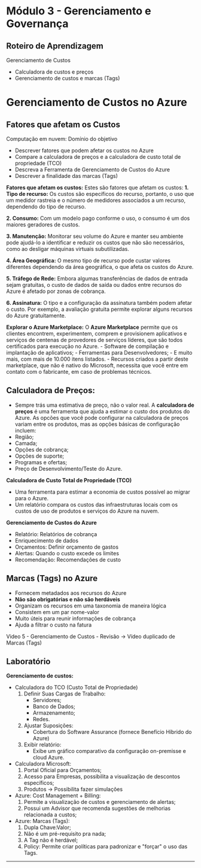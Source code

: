 # Módulo 3 - Gerenciamento e Governança
## Roteiro de Aprendizagem
Gerenciamento de Custos
  - Calculadora de custos e preços
  - Gerenciamento de custos e marcas (Tags)

# Gerenciamento de Custos no Azure
## Fatores que afetam os Custos
Computação em nuvem: Domínio do objetivo
  - Descrever fatores que podem afetar os custos no Azure
  - Compare a calculadora de preços e a calculadora de custo total de propriedade (TCO)
  - Descreva a Ferramenta de Gerenciamento de Custos do Azure
  - Descrever a finalidade das marcas (Tags)

**Fatores que afetam os custos:**
Estes são fatores que afetam os custos:
  **1. Tipo de recurso:** Os custos são específicos do recurso, portanto, o uso que um medidor rastreia e o número de medidores associados a um recurso, dependendo do tipo de recurso.
  
  **2. Consumo:** Com um modelo pago conforme o uso, o consumo é um dos maiores geradores de custos.
  
  **3. Manutenção:** Monitorar seu volume do Azure e manter seu ambiente pode ajudá-lo a identificar e reduzir os custos que não são necessários, como ao desligar máquinas virtuais subutilizadas.

  **4. Área Geográfica:** O mesmo tipo de recurso pode custar valores diferentes dependendo da área geográfica, o que afeta os custos do Azure.

  **5. Tráfego de Rede:** Embora algumas transferências de dados de entrada sejam gratuitas, o custo de dados de saída ou dados entre recursos do Azure é afetado por zonas de cobrança.

  **6. Assinatura:** O tipo e a configuração da assinatura também podem afetar o custo. Por exemplo, a avaliação gratuita permite explorar alguns recursos do Azure gratuitamente.

**Explorar o Azure Marketplace:**
  O **Azure Marketplace** permite que os clientes encontrem, experimentem, comprem e provisionem aplicativos e serviços de centenas de provedores de serviços líderes, que são todos certificados para execução no Azure.
      - Software de compilação e implantação de aplicativos;
      - Ferramentas para Desenvolvedores;
      - E muito mais, com mais de 10.000 itens listados.
      - Recursos criados a partir deste marketplace, que não é nativo do Microsoft, necessita que você entre em contato com o fabricante, em caso de problemas técnicos.

## Calculadora de Preços:
  - Sempre trás uma estimativa de preço, não o valor real.
  A **calculadora de preços** é uma ferramenta que ajuda a estimar o custo dos produtos do Azure.
  As opcões que você pode configurar na calculadora de preços variam entre os produtos, mas as opções básicas de configuração incluem:
  - Região;
  - Camada;
  - Opções de cobrança;
  - Opções de suporte;
  - Programas e ofertas;
  - Preço de Desenvolvimento/Teste do Azure.

**Calculadora de Custo Total de Propriedade (TCO)**
  - Uma ferramenta para estimar a economia de custos possível ao migrar para o Azure.
  - Um relatório compara os custos das infraestruturas locais com os custos de uso de produtos e serviços do Azure na nuvem.

**Gerenciamento de Custos do Azure**
  - Relatório: Relatórios de cobrança
  - Enriquecimento de dados
  - Orçamentos: Definir orçamento de gastos
  - Alertas: Quando o custo excede os limites
  - Recomendação: Recomendações de custo

## Marcas (Tags) no Azure
  - Fornecem metadados aos recursos do Azure
  - **Não são obrigatórias e não são herdáveis**
  - Organizam os recursos em uma taxonomia de maneira lógica
  - Consistem em um par nome-valor
  - Muito úteis para reunir informações de cobrança
  - Ajuda a filtrar o custo na fatura

Video 5 - Gerenciamento de Custos - Revisão -> Vídeo duplicado de Marcas (Tags)

## Laboratório
**Gerenciamento de custos:**
  - Calculadora do TCO (Custo Total de Propriedade)
    1. Definir Suas Cargas de Trabalho:
       - Servidores;
       - Banco de Dados;
       - Armazenamento;
       - Redes.
    2. Ajustar Suposições:
       - Cobertura do Software Assurance (fornece Benefício Híbrido do Azure)
    3. Exibir relatório:
       - Exibe um gráfico comparativo da configuração on-premisse e cloud Azure.
  - Calculadora Microsoft:
    1. Portal Oficial para Orçamentos;
    2. Acesso para Empresas, possibilita a visualização de descontos específicos;
    3. Produtos -> Possibilita fazer simulações
  - Azure: Cost Management + Billing:
    1. Permite a visualização de custos e gerenciamento de alertas;
    2. Possui um Advisor que recomenda sugestões de melhorias relacionada a custos;
  - Azure: Marcas (Tags):
    1. Dupla Chave:Valor;
    2. Não é um pré-requisito pra nada;
    3. A Tag não é herdável;
    4. Policy: Permite criar políticas para padronizar e "forçar" o uso das Tags.
   
-------------------







